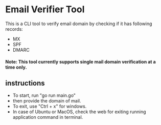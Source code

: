 # Email Verifier Tool
This is a CLI tool to verify email domain by checking if it has following records:
* MX
* SPF
* DMARC

#### Note: This tool currently supports single mail domain verification at a time only.

## instructions
* To start, run "go run main.go"
* then provide the domain of mail.
* To exit, use "Ctrl + x" for windows.
* In case of Ubuntu or MacOS, check the web for exiting running application command in terminal.